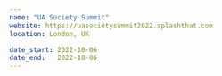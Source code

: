 ```yaml
---
name: "UA Society Summit"
website: https://uasocietysummit2022.splashthat.com
location: London, UK

date_start: 2022-10-06
date_end:   2022-10-06
---
```

